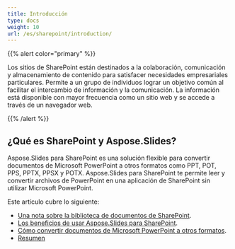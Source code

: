 ```yaml
---
title: Introducción
type: docs
weight: 10
url: /es/sharepoint/introduction/
---
```


{{% alert color="primary" %}} 

Los sitios de SharePoint están destinados a la colaboración, comunicación y almacenamiento de contenido para satisfacer necesidades empresariales particulares. Permite a un grupo de individuos lograr un objetivo común al facilitar el intercambio de información y la comunicación. La información está disponible con mayor frecuencia como un sitio web y se accede a través de un navegador web. 

{{% /alert %}} 
## **¿Qué es SharePoint y Aspose.Slides?**
Aspose.Slides para SharePoint es una solución flexible para convertir documentos de Microsoft PowerPoint a otros formatos como PPT, POT, PPS, PPTX, PPSX y POTX. Aspose.Slides para SharePoint te permite leer y convertir archivos de PowerPoint en una aplicación de SharePoint sin utilizar Microsoft PowerPoint. 

Este artículo cubre lo siguiente: 

- [Una nota sobre la biblioteca de documentos de SharePoint](/slides/es/sharepoint/sharepoint-document-library/).
- [Los beneficios de usar Aspose.Slides para SharePoint](/slides/es/sharepoint/benefits-of-using-aspose-slides-for-sharepoint/).
- [Cómo convertir documentos de Microsoft PowerPoint a otros formatos](/slides/es/sharepoint/converting-microsoft-powerpoint-documents-into-other-formats/).
- [Resumen](/slides/es/sharepoint/summary/)